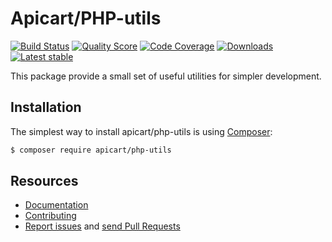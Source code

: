 # Apicart/PHP-utils

[![Build Status](https://img.shields.io/travis/apicart/php-utils.svg?style=flat-square)](https://travis-ci.org/apicart/php-utils)
[![Quality Score](https://img.shields.io/scrutinizer/g/apicart/php-utils.svg?style=flat-square)](https://scrutinizer-ci.com/g/apicart/php-utils)
[![Code Coverage](https://img.shields.io/scrutinizer/coverage/g/apicart/php-utils.svg?style=flat-square)](https://scrutinizer-ci.com/g/apicart/php-utils)
[![Downloads](https://img.shields.io/packagist/dt/apicart/php-utils.svg?style=flat-square)](https://packagist.org/packages/apicart/php-utils)
[![Latest stable](https://img.shields.io/github/tag/apicart/php-utils.svg?style=flat-square)](https://packagist.org/packages/apicart/php-utils)

This package provide a small set of useful utilities for simpler development.


## Installation

The simplest way to install apicart/php-utils is using  [Composer](http://getcomposer.org/):

```sh
$ composer require apicart/php-utils
```


## Resources

 * [Documentation](docs/en/index.md)
 * [Contributing](CODE_OF_CONDUCT.md)
 * [Report issues](https://github.com/apicart/php-utils/issues) and [send Pull Requests](https://github.com/apicart/php-utils/pulls)
